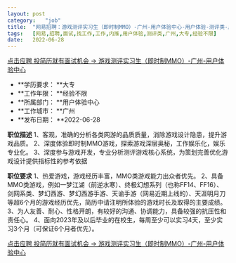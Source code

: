 ```yaml
---
layout:	post
category:	"job"
title:	"网易招聘：游戏测评实习生（即时制MMO）-广州-用户体验中心-用户体验-测评类-广州大专经验不限"
tags:	[网易,招聘,面试,找工作,工作,内推,用户体验,测评类,广州,大专,经验不限]
date:	2022-06-28
---
```


[点击应聘 投简历就有面试机会 -> 游戏测评实习生（即时制MMO）-广州-用户体验中心](http://mobile.bole.netease.com/bole/boleDetail?id=40741&employeeId=346f03c3cda5f04c&key=all)



- **学历要求： **大专
- **工作年限： **经验不限
- **所属部门： **用户体验中心
- **工作城市： **广州
- **发布日期： **2022-06-28



**职位描述**
1、客观，准确的分析各类网游的品质质量，消除游戏设计隐患，提升游戏品质。
2、深度体验即时制MMO游戏，探索游戏深层奥秘，工作娱乐化，娱乐专业化。
3、深度参与游戏开发，专业分析测评游戏核心系统，为策划完善优化游戏设计提供指标性的参考依据



**职位要求**
1、热爱游戏，游戏经历丰富，MMO类游戏能力出众者优先。
2、具备MMO类游戏，例如一梦江湖（前逆水寒）、终极幻想系列（也称FF14、FF16）、剑网系类、梦幻西游、梦幻西游手游、天谕手游（网易近期上线的）、天涯明月刀等超6个月的游戏经历优先，简历中请注明所体验的游戏时长及取得的主要成绩。
3、为人友善、耐心、性格开朗，有较好的沟通、协调能力，具备较强的抗压性和责任心。
4、面向2023年及以后毕业的在校生，每周至少可以实习4天，至少实习3个月（可保证6个月者优先）。



[点击应聘 投简历就有面试机会 -> 游戏测评实习生（即时制MMO）-广州-用户体验中心](http://mobile.bole.netease.com/bole/boleDetail?id=40741&employeeId=346f03c3cda5f04c&key=all)